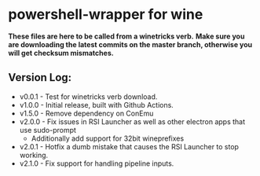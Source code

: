 # powershell-wrapper for wine

**These files are here to be called from a winetricks verb.**
**Make sure you are downloading the latest commits on the master branch, otherwise you will get checksum mismatches.**

## Version Log:
- v0.0.1 - Test for winetricks verb download.
- v1.0.0 - Initial release, built with Github Actions.
- v1.5.0 - Remove dependency on ConEmu
- v2.0.0 - Fix issues in RSI Launcher as well as other electron apps that use sudo-prompt
   - Additionally add support for 32bit wineprefixes
- v2.0.1 - Hotfix a dumb mistake that causes the RSI Launcher to stop working.
- v2.1.0 - Fix support for handling pipeline inputs.
